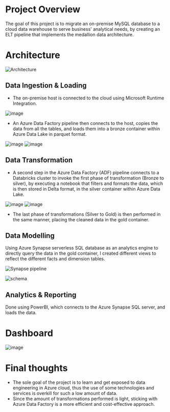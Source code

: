 # Project Overview
The goal of this project is to migrate an on-premise MySQL database to a cloud data warehouse to serve business' analytical needs, by creating an ELT pipeline that implements the medallion data architecture.

# Architecture

![Architecture](https://github.com/user-attachments/assets/ec917f02-896b-41e3-8c83-ecc6363b64ba)

## Data Ingestion & Loading
- The on-premise host is connected to the cloud using Microsoft Runtime Integration.

![image](https://github.com/user-attachments/assets/e0c015e6-fbbf-400c-ac1d-8f867f4ff581)

- An Azure Data Factory pipeline then connects to the host, copies the data from all the tables, and loads them into a bronze container within Azure Data Lake in parquet format.

![image](https://github.com/user-attachments/assets/6df16eb5-8358-40a7-ac30-1a2bac5516f1)
![image](https://github.com/user-attachments/assets/7957946a-2982-4dd2-8739-67e1daf89fe7)

## Data Transformation
- A second step in the Azure Data Factory (ADF) pipeline connects to a Databricks cluster to invoke the first phase of transformation (Bronze to silver), by executing a notebook that filters and formats the data, which is then stored in Delta format, in the silver container within Azure Data Lake.
  
![image](https://github.com/user-attachments/assets/26fb9e8e-33a9-461f-947d-01bb90609196)
![image](https://github.com/user-attachments/assets/5bfbd9fa-6358-46ce-9e90-afe0c1cb092c)
- The last phase of transformations (Silver to Gold) is then performed in the same manner, placing the cleaned data in the gold container.
## Data Modelling
Using Azure Synapse serverless SQL database as an analytics engine to directly query the data in the gold container, I created different views to reflect the different facts and dimension tables.

![Synapse pipeline](https://github.com/user-attachments/assets/df95c77b-f3e5-4a80-8a29-23c8f64c4f6a)

![schema](https://github.com/user-attachments/assets/c05f17e6-02d1-4452-baa1-2b9da033a375)


## Analytics & Reporting
Done using PowerBI, which connects to the Azure Synapse SQL server, and loads the data.

# Dashboard

![image](https://github.com/user-attachments/assets/357d7480-2d8c-4abb-b947-3793af2ac580)

# Final thoughts
- The sole goal of the project is to learn and get exposed to data engineering in Azure cloud, thus the use of some technologies and services is overkill for such a low amount of data.
- Since the amount of transformations performed is light, sticking with Azure Data Factory is a more efficient and cost-effective approach.

